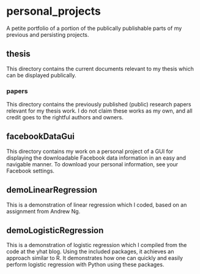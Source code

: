 # personal_projects
A petite portfolio of a portion of the publically publishable parts of my previous and persisting projects.

## thesis
This directory contains the current documents relevant to my thesis which can be displayed publically.

### papers
This directory contains the previously published (public) research papers relevant for my thesis work. I do not claim these works as my own, and all credit goes to the rightful authors and owners.

## facebookDataGui
This directory contains my work on a personal project of a GUI for displaying the downloadable Facebook data information in an easy and navigable manner. To download your personal information, see your Facebook settings.

## demoLinearRegression
This is a demonstration of linear regression which I coded, based on an assignment from Andrew Ng.

## demoLogisticRegression
This is a demonstration of logistic regression which I compiled from the code at the yhat blog. Using the included packages, it achieves an approach similar to R. It demonstrates how one can quickly and easily perform logistic regression with Python using these packages.
